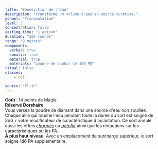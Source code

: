 ```yaml
---
title: "Bénédiction de l'eau"
description: "Transforme un volume d'eau en source curative."
school: "Transmutation"
level: 3
concentration: false
casting_time: "1 action"
duration: "1d6 rounds"
range: "9 mètres"
components:
  verbal: true
  somatic: true
  material: true
  materials: "poudre de saphir de 150 PO"
ritual: false
classes:
    - Foi

source: "Elric"
---
```

**Coût** : 14 points de Magie  
**Réservé Dorshaïre**  
Vous versez la poudre de diamant dans une source d'eau non souillée. Chaque allié qui touche l'eau pendant toute la durée du sort est soigné de 3d6 + votre modificateur de caractéristique d'incantation. Ce sort annule aussi les effets [_charmés_](/gerer-la-sante-du-personnage/#charme) ou [_pétrifié_](/gerer-la-sante-du-personnage/#petrifie) ainsi que les réductions sur les caractéristiques ou les PA.  
**À plus haut niveau**. Avec un emplacement de surcharge supérieur, le sort soigne 1d6 PA supplémentaire.  
